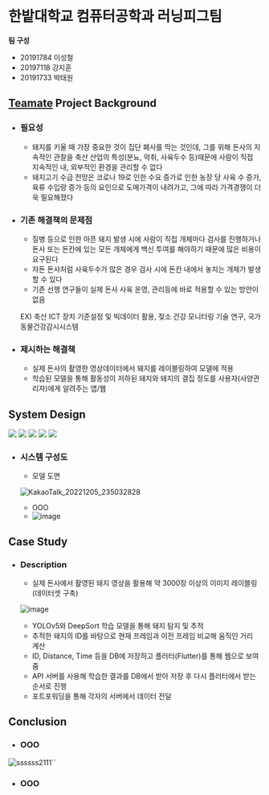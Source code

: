 # 한밭대학교 컴퓨터공학과 러닝피그팀

**팀 구성**
- 20191784 이성철 
- 20197118 강지훈
- 20191733 박태원

## <u>Teamate</u> Project Background
- ### 필요성
  - 돼지를 키울 때 가장 중요한 것이 집단 폐사를 막는 것인데, 그를 위해 돈사의 지속적인 관찰을 축산 산업의 특성(분뇨, 악취, 사육두수 등)때문에 사람이 직접 지속적인 내, 외부적인 환경을 관리할 수 없다
  - 돼지고기 수급 전망은 코로나 19로 인한 수요 증가로 인한 농장 당 사육 수 증가, 육류 수입량 증가 등의 요인으로 도매가격이 내려가고, 그에 따라 가격경쟁이 더욱 필요해졌다

- ### 기존 해결책의 문제점
  - 질병 등으로 인한 아픈 돼지 발생 시에 사람이 직접 개체마다 검사를 진행하거나 돈사 또는 돈칸에 있는 모든 개체에게 백신 투여를 해야하기 때문에 많은 비용이 요구된다
  - 자돈 돈사처럼 사육두수가 많은 경우 검사 시에 돈칸 내에서 놓치는 개체가 발생할 수 있다
  - 기존 선행 연구들이 실제 돈사 사육 운영, 관리등에 바로 적용할 수 있는 방안이 없음
  
  EX) 축산 ICT 장치 기준설정 및 빅데이터 활용, 젖소 건강 모니터링 기술 연구, 국가동물건강감시시스템
  
- ### 제시하는 해결책
  - 실제 돈사의 촬영한 영상데이터에서 돼지를 레이블링하여 모델에 적용
  - 학습된 모델을 통해 활동성이 저하된 돼지와 돼지의 결집 정도를 사용자(사양관리자)에게 알려주는 앱/웹
  
## System Design
  <img src="https://img.shields.io/badge/Python-3776AB?style=flat-square&logo=Python&logoColor=white"/> <img src="https://img.shields.io/badge/Pytorch-EE4C2C?style=flat-square&logo=Pytorch&logoColor=white"/> <img src="https://img.shields.io/badge/Flutter-02569B?style=flat-square&logo=Flutter&logoColor=white"/> <img src="https://img.shields.io/badge/Flask-000000?style=flat-square&logo=Flask&logoColor=white"/> <img src="https://img.shields.io/badge/MySQL-4479A1?style=flat-square&logo=MySQL&logoColor=white"/> 

  - ### 시스템 구성도
    - 모델 도면
    
    ![KakaoTalk_20221205_235032828](https://user-images.githubusercontent.com/102698011/205670757-59b35e90-f7e7-4275-8a34-ceaed012c9da.png)
    - OOO
    - ![image](https://user-images.githubusercontent.com/113576261/206102140-8b87d09a-db8a-484a-9838-ddef945a6241.png)

    
## Case Study
  - ### Description
  
    - 실제 돈사에서 촬영된 돼지 영상을 활용해 약 3000장 이상의 이미지 레이블링(데이터셋 구축)
    
    ![image](https://user-images.githubusercontent.com/66303929/206100652-ae54633b-0069-4b17-8966-0f661cd4bc67.png)

    - YOLOv5와 DeepSort 학습 모델을 통해 돼지 탐지 및 추적
    - 추적한 돼지의 ID를 바탕으로 현재 프레임과 이전 프레임 비교해 움직인 거리 계산
    - ID, Distance, Time 등을 DB에 저장하고 플러터(Flutter)를 통해 웹으로 보여줌
    - API 서버를 사용해 학습한 결과를 DB에서 받아 저장 후 다시 플러터에서 받는 순서로 진행
    - 포트포워딩을 통해 각자의 서버에서 데이터 전달
    
## Conclusion
  - ### OOO
  ![ssssss2111``](https://user-images.githubusercontent.com/102698011/205670279-c93ad452-94ea-4941-b2d5-866da4b4e432.PNG)

  
  - ### OOO
  
